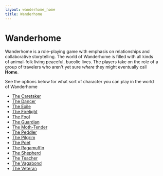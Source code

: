 ```yaml
---
layout: wanderhome_home
title: Wanderhome
---
```


Wanderhome
==========

Wanderhome is a role-playing game with emphasis on relationships and collaborative storytelling. The world of Wanderhome is filled with all kinds of animal-folk living peaceful, bucolic lives. The players take on the role of a group of travelers who aren't yet sure *where* they might eventually call **Home**.

See the options below for what sort of character you can play in the world of Wanderhome

* [The Caretaker](caretaker)
* [The Dancer](dancer)
* [The Exile](exile)
* [The Firelight](firelight)
* [The Fool](fool)
* [The Guardian](guardian)
* [The Moth-Tender](mothtender)
* [The Peddler](peddler)
* [The Pilgrim](pilgrim)
* [The Poet](poet)
* [The Ragamuffin](ragamuffin)
* [The Shepherd](shepherd)
* [The Teacher](teacher)
* [The Vagabond](vagabond)
* [The Veteran](veteran)
